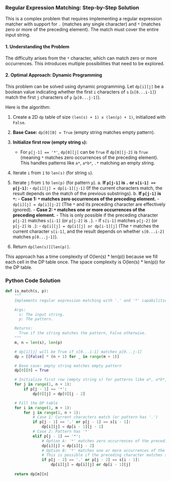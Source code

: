 ### Regular Expression Matching: Step-by-Step Solution

This is a complex problem that requires implementing a regular expression matcher with support for `.` (matches any single character) and `*` (matches zero or more of the preceding element). The match must cover the entire input string.

#### 1. Understanding the Problem

The difficulty arises from the `*` character, which can match zero or more occurrences. This introduces multiple possibilities that need to be explored.

#### 2. Optimal Approach: Dynamic Programming

This problem can be solved using dynamic programming. Let `dp[i][j]` be a boolean value indicating whether the first `i` characters of `s` (`s[0...i-1]`) match the first `j` characters of `p` (`p[0...j-1]`).

Here is the algorithm:

1.  Create a 2D `dp` table of size `(len(s) + 1) x (len(p) + 1)`, initialized with `False`.
2.  **Base Case:** `dp[0][0] = True` (empty string matches empty pattern).
3.  **Initialize first row (empty string `s`):**
    - For `p[j-1] == '*'`, `dp[0][j]` can be `True` if `dp[0][j-2]` is `True` (meaning `*` matches zero occurrences of the preceding element). This handles patterns like `a*`, `a*b*`, `.*` matching an empty string.
4.  Iterate `i` from `1` to `len(s)` (for string `s`).
5.  Iterate `j` from `1` to `len(p)` (for pattern `p`).
    a. **If `p[j-1]` is `.` or `s[i-1] == p[j-1]`:**
        - `dp[i][j] = dp[i-1][j-1]` (If the current characters match, the result depends on the match of the previous substrings).
    b. **If `p[j-1]` is `*`:**
        - **Case 1: `*` matches zero occurrences of the preceding element.**
            - `dp[i][j] = dp[i][j-2]` (The `*` and its preceding character are effectively ignored).
        - **Case 2: `*` matches one or more occurrences of the preceding element.**
            - This is only possible if the preceding character `p[j-2]` matches `s[i-1]` (or `p[j-2]` is `.`).
            - If `s[i-1]` matches `p[j-2]` (or `p[j-2]` is `.`):
                - `dp[i][j] = dp[i][j] or dp[i-1][j]` (The `*` matches the current character `s[i-1]`, and the result depends on whether `s[0...i-2]` matches `p[0...j-1]`).

6.  Return `dp[len(s)][len(p)]`.

This approach has a time complexity of O(len(s) * len(p)) because we fill each cell in the DP table once. The space complexity is O(len(s) * len(p)) for the DP table.

### Python Code Solution

```python
def is_match(s, p):
    """
    Implements regular expression matching with '.' and '*' capabilities.

    Args:
      s: The input string.
      p: The pattern.

    Returns:
      True if the string matches the pattern, False otherwise.
    """
    m, n = len(s), len(p)

    # dp[i][j] will be True if s[0...i-1] matches p[0...j-1]
    dp = [[False] * (n + 1) for _ in range(m + 1)]

    # Base case: empty string matches empty pattern
    dp[0][0] = True

    # Initialize first row (empty string s) for patterns like a*, a*b*, .* etc.
    for j in range(1, n + 1):
        if p[j - 1] == '*':
            dp[0][j] = dp[0][j - 2]

    # Fill the DP table
    for i in range(1, m + 1):
        for j in range(1, n + 1):
            # Case 1: Current characters match (or pattern has '.')
            if p[j - 1] == '.' or p[j - 1] == s[i - 1]:
                dp[i][j] = dp[i - 1][j - 1]
            # Case 2: Pattern has '*'
            elif p[j - 1] == '*':
                # Option A: '*' matches zero occurrences of the preceding element
                dp[i][j] = dp[i][j - 2]
                # Option B: '*' matches one or more occurrences of the preceding element
                # This is possible if the preceding character matches s[i-1]
                if p[j - 2] == '.' or p[j - 2] == s[i - 1]:
                    dp[i][j] = dp[i][j] or dp[i - 1][j]
                    
    return dp[m][n]

```
